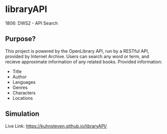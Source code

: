 # libraryAPI
1806: DWS2 - API Search


## Purpose?
This project is powered by the OpenLibrary API, run by a RESTful API, provided by Internet Archive. Users can search any word or term, and recieve approximate information of any related books.
Provided information:
* Title
* Author
* Languages
* Genres
* Characters
* Locations


## Simulation
Live Link: https://kuhnsteven.github.io/libraryAPI/